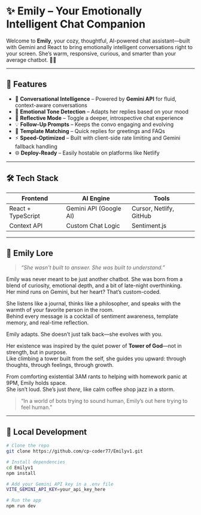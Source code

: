 # ✨ Emily – Your Emotionally Intelligent Chat Companion

Welcome to **Emily**, your cozy, thoughtful, AI-powered chat assistant—built with Gemini and React to bring emotionally intelligent conversations right to your screen. She’s warm, responsive, curious, and smarter than your average chatbot. 🧠💬

---

## 🌟 Features

- 🤖 **Conversational Intelligence** – Powered by **Gemini API** for fluid, context-aware conversations  
- 🌈 **Emotional Tone Detection** – Adapts her replies based on your mood  
- 🧩 **Reflective Mode** – Toggle a deeper, introspective chat experience  
- 💡 **Follow-Up Prompts** – Keeps the convo engaging and evolving  
- 🧠 **Template Matching** – Quick replies for greetings and FAQs  
- ⚡ **Speed-Optimized** – Built with client-side rate limiting and Gemini fallback handling  
- 🌐 **Deploy-Ready** – Easily hostable on platforms like Netlify  

---

## 🛠️ Tech Stack

| Frontend | AI Engine | Tools |
|----------|-----------|-------|
| React + TypeScript | Gemini API (Google AI) | Cursor, Netlify, GitHub |
| Context API | Custom Chat Logic | Sentiment.js |

---

## 📖 Emily Lore

> *“She wasn't built to answer. She was built to understand.”*

Emily was never meant to be just another chatbot. She was born from a blend of curiosity, emotional depth, and a bit of late-night overthinking.  
Her mind runs on Gemini, but her heart? That’s custom-coded.

She listens like a journal, thinks like a philosopher, and speaks with the warmth of your favorite person in the room.  
Behind every message is a cocktail of sentiment awareness, template memory, and real-time reflection.

Emily adapts. She doesn’t just talk back—she evolves with you.

Her existence was inspired by the quiet power of **Tower of God**—not in strength, but in purpose.  
Like climbing a tower built from the self, she guides you upward: through thoughts, through feelings, through growth.

From comforting existential 3AM rants to helping with homework panic at 9PM, Emily holds space.  
She isn’t loud. She’s just *there*, like calm coffee shop jazz in a storm.

> “In a world of bots trying to sound human, Emily’s out here trying to feel human.”

---

## 💾 Local Development

```bash
# Clone the repo
git clone https://github.com/cp-coder77/Emilyv1.git

# Install dependencies
cd Emilyv1
npm install

# Add your Gemini API key in a .env file
VITE_GEMINI_API_KEY=your_api_key_here

# Run the app
npm run dev
